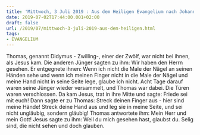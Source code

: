 ```yaml
---
title: 'Mittwoch, 3 Juli 2019 : Aus dem Heiligen Evangelium nach Johannes - Joh 20,24-29.'
date: 2019-07-02T17:44:00.001+02:00
draft: false
url: /2019/07/mittwoch-3-juli-2019-aus-dem-heiligen.html
tags: 
- EVANGELIUM
---
```


Thomas, genannt Didymus - Zwilling-, einer der Zwölf, war nicht bei ihnen, als Jesus kam. Die anderen Jünger sagten zu ihm: Wir haben den Herrn gesehen. Er entgegnete ihnen: Wenn ich nicht die Male der Nägel an seinen Händen sehe und wenn ich meinen Finger nicht in die Male der Nägel und meine Hand nicht in seine Seite lege, glaube ich nicht. Acht Tage darauf waren seine Jünger wieder versammelt, und Thomas war dabei. Die Türen waren verschlossen. Da kam Jesus, trat in ihre Mitte und sagte: Friede sei mit euch! Dann sagte er zu Thomas: Streck deinen Finger aus - hier sind meine Hände! Streck deine Hand aus und leg sie in meine Seite, und sei nicht ungläubig, sondern gläubig! Thomas antwortete ihm: Mein Herr und mein Gott! Jesus sagte zu ihm: Weil du mich gesehen hast, glaubst du. Selig sind, die nicht sehen und doch glauben.